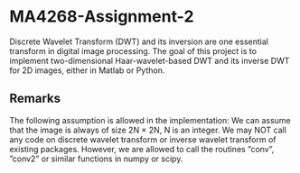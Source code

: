 # MA4268-Assignment-2


Discrete Wavelet Transform (DWT) and its inversion are one essential transform in digital image processing. The goal of this project is to implement two-dimensional Haar-wavelet-based DWT and its inverse DWT for 2D images, either in Matlab or Python. 

## Remarks
The following assumption is allowed in the implementation: We can assume that the image is always of size 2N × 2N, N is an integer. We may NOT call any code on discrete wavelet transform or inverse wavelet transform of existing packages. However, we are allowed to call the routines ”conv”, ”conv2” or similar functions in numpy or scipy.
